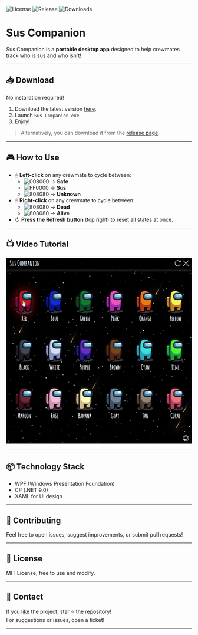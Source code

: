 ![License](https://img.shields.io/github/license/lucas-jammes/SusCompanion)
![Release](https://img.shields.io/github/v/release/lucas-jammes/SusCompanion)
![Downloads](https://img.shields.io/github/downloads/lucas-jammes/SusCompanion/total)


# Sus Companion

Sus Companion is a **portable desktop app** designed to help crewmates track who is sus and who isn't!

---

## 📥 Download

No installation required!

1. Download the latest version [here][direct-download].
2. Launch `Sus Companion.exe`.
3. Enjoy!

> Alternatively, you can download it from the [release page][release-page].

---

## 🎮 How to Use  

- 🖱 **Left-click** on any crewmate to cycle between:  
  - ![008000](https://place-hold.it/10/32CD32/32CD32 "LimeGreen") → **Safe**  
  - ![FF0000](https://place-hold.it/10/FF0000/FF0000 "Red") → **Sus**  
  - ![808080](https://place-hold.it/10/FFFFFF/FFFFFF "White") → **Unknown**
- 🖱 **Right-click** on any crewmate to cycle between: 
  - ![808080](https://place-hold.it/10/2F4F4F/2F4F4F "DarkSlateGray") → **Dead** 
  - ![808080](https://place-hold.it/10/FFFFFF/FFFFFF "White") → **Alive** 
- ↻ **Press the Refresh button** (top right) to reset all states at once.  

---

## 📺 Video Tutorial

![tutorial](./assets/images/misc/tutorial.gif "GIF image showing how app works")  

---

## 📦 Technology Stack  

- WPF (Windows Presentation Foundation)  
- C# (.NET 9.0)  
- XAML for UI design  

---

## 🤝 Contributing

Feel free to open issues, suggest improvements, or submit pull requests!  

---

## 📜 License

MIT License, free to use and modify.  

---

## 💬 Contact

If you like the project, star ⭐ the repository!  
For suggestions or issues, open a ticket!

---

[release-page]:https://github.com/lucas-jammes/SusCompanion/releases/latest "Latest release"
[direct-download]: https://github.com/lucas-jammes/SusCompanion/releases/download/v1.4.0/Sus_Companion.exe "Direct download"